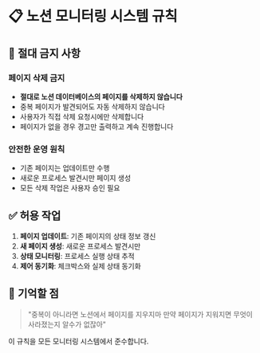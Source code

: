 # 📋 노션 모니터링 시스템 규칙

## 🚫 절대 금지 사항

### 페이지 삭제 금지
- **절대로 노션 데이터베이스의 페이지를 삭제하지 않습니다**
- 중복 페이지가 발견되어도 자동 삭제하지 않습니다
- 사용자가 직접 삭제 요청시에만 삭제합니다
- 페이지가 없을 경우 경고만 출력하고 계속 진행합니다

### 안전한 운영 원칙
- 기존 페이지는 업데이트만 수행
- 새로운 프로세스 발견시만 페이지 생성
- 모든 삭제 작업은 사용자 승인 필요

## ✅ 허용 작업

1. **페이지 업데이트**: 기존 페이지의 상태 정보 갱신
2. **새 페이지 생성**: 새로운 프로세스 발견시만
3. **상태 모니터링**: 프로세스 실행 상태 추적
4. **제어 동기화**: 체크박스와 실제 상태 동기화

## 📝 기억할 점

> "중복이 아니라면 노션에서 페이지를 지우지마 만약 페이지가 지워지면 무엇이 사라졌는지 알수가 없잖아"

이 규칙을 모든 모니터링 시스템에서 준수합니다.